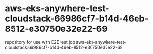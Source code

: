 # aws-eks-anywhere-test-cloudstack-66986cf7-b14d-46eb-8512-e30750e32e22-69
repository for use with E2E test job aws-eks-anywhere-test-cloudstack:66986cf7-b14d-46eb-8512-e30750e32e22-69
